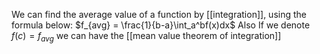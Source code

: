 We can find the average value of a function by [[integration]], using the formula below:
$f_{avg} = \frac{1}{b-a}\int_a^bf(x)dx$
Also If we denote $f(c) = f_{avg}$
we can have the [[mean value theorem of integration]]
